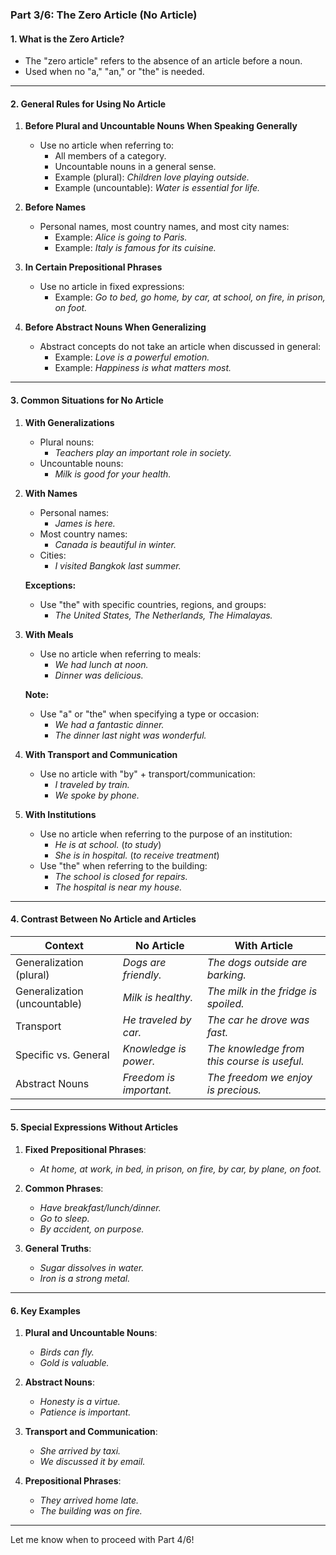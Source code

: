 ### Part 3/6: The Zero Article (No Article)

#### **1. What is the Zero Article?**

- The "zero article" refers to the absence of an article before a noun.
- Used when no "a," "an," or "the" is needed.

---

#### **2. General Rules for Using No Article**

1. **Before Plural and Uncountable Nouns When Speaking Generally**
    
    - Use no article when referring to:
        - All members of a category.
        - Uncountable nouns in a general sense.
        - Example (plural): _Children love playing outside._
        - Example (uncountable): _Water is essential for life._
2. **Before Names**
    
    - Personal names, most country names, and most city names:
        - Example: _Alice is going to Paris._
        - Example: _Italy is famous for its cuisine._
3. **In Certain Prepositional Phrases**
    
    - Use no article in fixed expressions:
        - Example: _Go to bed, go home, by car, at school, on fire, in prison, on foot._
4. **Before Abstract Nouns When Generalizing**
    
    - Abstract concepts do not take an article when discussed in general:
        - Example: _Love is a powerful emotion._
        - Example: _Happiness is what matters most._

---

#### **3. Common Situations for No Article**

1. **With Generalizations**
    
    - Plural nouns:
        - _Teachers play an important role in society._
    - Uncountable nouns:
        - _Milk is good for your health._
2. **With Names**
    
    - Personal names:
        - _James is here._
    - Most country names:
        - _Canada is beautiful in winter._
    - Cities:
        - _I visited Bangkok last summer._
    
    **Exceptions:**
    
    - Use "the" with specific countries, regions, and groups:
        - _The United States, The Netherlands, The Himalayas._
3. **With Meals**
    
    - Use no article when referring to meals:
        - _We had lunch at noon._
        - _Dinner was delicious._
    
    **Note:**
    
    - Use "a" or "the" when specifying a type or occasion:
        - _We had a fantastic dinner._
        - _The dinner last night was wonderful._
4. **With Transport and Communication**
    
    - Use no article with "by" + transport/communication:
        - _I traveled by train._
        - _We spoke by phone._
5. **With Institutions**
    
    - Use no article when referring to the purpose of an institution:
        - _He is at school._ (_to study_)
        - _She is in hospital._ (_to receive treatment_)
    - Use "the" when referring to the building:
        - _The school is closed for repairs._
        - _The hospital is near my house._

---

#### **4. Contrast Between No Article and Articles**

|**Context**|**No Article**|**With Article**|
|---|---|---|
|Generalization (plural)|_Dogs are friendly._|_The dogs outside are barking._|
|Generalization (uncountable)|_Milk is healthy._|_The milk in the fridge is spoiled._|
|Transport|_He traveled by car._|_The car he drove was fast._|
|Specific vs. General|_Knowledge is power._|_The knowledge from this course is useful._|
|Abstract Nouns|_Freedom is important._|_The freedom we enjoy is precious._|

---

#### **5. Special Expressions Without Articles**

1. **Fixed Prepositional Phrases**:
    
    - _At home, at work, in bed, in prison, on fire, by car, by plane, on foot._
2. **Common Phrases**:
    
    - _Have breakfast/lunch/dinner._
    - _Go to sleep._
    - _By accident, on purpose._
3. **General Truths**:
    
    - _Sugar dissolves in water._
    - _Iron is a strong metal._

---

#### **6. Key Examples**

1. **Plural and Uncountable Nouns**:
    
    - _Birds can fly._
    - _Gold is valuable._
2. **Abstract Nouns**:
    
    - _Honesty is a virtue._
    - _Patience is important._
3. **Transport and Communication**:
    
    - _She arrived by taxi._
    - _We discussed it by email._
4. **Prepositional Phrases**:
    
    - _They arrived home late._
    - _The building was on fire._

---

Let me know when to proceed with Part 4/6!